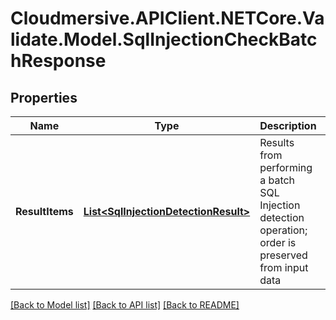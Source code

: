 # Cloudmersive.APIClient.NETCore.Validate.Model.SqlInjectionCheckBatchResponse
## Properties

Name | Type | Description | Notes
------------ | ------------- | ------------- | -------------
**ResultItems** | [**List&lt;SqlInjectionDetectionResult&gt;**](SqlInjectionDetectionResult.md) | Results from performing a batch SQL Injection detection operation; order is preserved from input data | [optional] 

[[Back to Model list]](../README.md#documentation-for-models) [[Back to API list]](../README.md#documentation-for-api-endpoints) [[Back to README]](../README.md)

